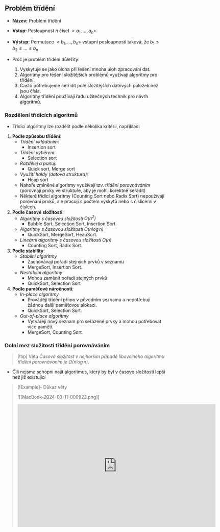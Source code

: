 ## Problém třídění
- **Název:** Problém třídění
- **Vstup:** Posloupnost $n$ čísel $<a_{1}, ..., a_{n}>$
- **Výstup:** Permutace $<b_{1}, ..., b_{n}>$ vstupní posloupnosti taková, že $b_{1} \leq b_{2} \leq ... \leq b_{n}$

- Proč je problém třídění důležitý:
	1) Vyskytuje se jako úloha při řešení mnoha úloh zpracování dat.
	2)  Algoritmy pro řešení složitějších problémů využívají algoritmy pro třídění.
	3) Často potřebujeme setřídit pole složitějších datových položek než jsou čísla.
	4) Algoritmy třídění používají řadu užitečných technik pro návrh algoritmů.
### Rozdělení třídících algoritmů
- Třídící algoritmy lze rozdělit podle několika kritérií, například:
1. **Podle způsobu třídění**:
	- *Třídění vkládáním*:
		- Insertion sort
	- *Třídění výběrem*:
		- Selection sort
	- *Rozdělej a panuj*:
		- Quick sort, Merge sort
	- *Využití haldy (datová struktura):*
		- Heap sort
	- Nahoře zmíněné algoritmy využívají tzv. *třídění porovnáváním* (porovnají prvky ve struktuře, aby je mohli korektně seřadit)
	- Některé třídící algoritmy (Counting Sort nebo Radix Sort) nepoužívají porovnání prvků, ale pracují s počtem výskytů nebo s číslicemi v číslech.
2. **Podle časové složitosti**:
	- *Algoritmy s časovou složitostí $O(n^{2})$*
		- Bubble Sort, Selection Sort, Insertion Sort.
	- *Algoritmy s časovou složitostí $O(n \log n)$*
		- QuickSort, MergeSort, HeapSort.
	- *Lineární algoritmy s časovou složitostí $O(n)$*
		- Counting Sort, Radix Sort.
3. **Podle stability**:
	- *Stabilní algoritmy*
		- Zachovávají pořadí stejných prvků v seznamu
		- MergeSort, Insertion Sort.
	- *Nestabilní algoritmy*
		- Mohou zaměnit pořadí stejných prvků
		- QuickSort, Selection Sort
4. **Podle paměťové náročnosti**:
	- *In-place algoritmy*
		- Provádějí třídění přímo v původním seznamu a nepotřebují žádnou další paměťovou alokaci.
		- QuickSort, Selection Sort.
	- *Out-of-place algoritmy*
		- Vytvářejí nový seznam pro seřazené prvky a mohou potřebovat více paměti.
		- MergeSort, Counting Sort.

### Dolní mez složitosti třídění porovnáváním
>[!tip] Věta
>*Časová složitost v nejhorším případě libovolného algoritmu třídění porovnáváním je $\Omega (n \log n)$*.
- Čili nejsme schopni najít algoritmus, který by byl v časové složitosti lepši než již existující

>[!Example]- Důkaz věty
>
>![[MacBook-2024-03-11-000823.png]]
><iframe width="620" height="385" src="https://www.youtube.com/embed/WffUZk1pgXE?si=29P2ErxedVnQXbwz" title="YouTube video player" frameborder="0" allow="accelerometer; autoplay; clipboard-write; encrypted-media; gyroscope; picture-in-picture; web-share" referrerpolicy="strict-origin-when-cross-origin" allowfullscreen></iframe>
